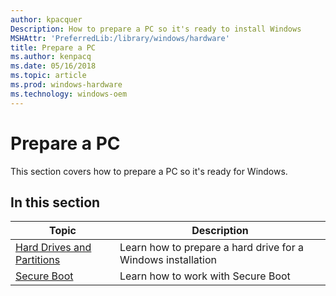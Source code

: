 ```yaml
---
author: kpacquer
Description: How to prepare a PC so it's ready to install Windows
MSHAttr: 'PreferredLib:/library/windows/hardware'
title: Prepare a PC
ms.author: kenpacq
ms.date: 05/16/2018
ms.topic: article
ms.prod: windows-hardware
ms.technology: windows-oem
---
```


# Prepare a PC

This section covers how to prepare a PC so it's ready for Windows.

## In this section

| Topic | Description |
|  --- | ---  |
| [Hard Drives and Partitions](hard-drives-and-partitions.md) | Learn how to prepare a hard drive for a Windows installation |
| [Secure Boot](secure-boot-landing.md) | Learn how to work with Secure Boot |
